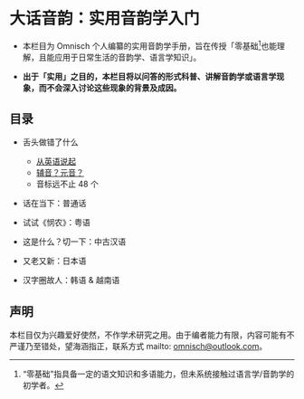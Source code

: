 # 大话音韵：实用音韵学入门

- 本栏目为 Omnisch 个人编纂的实用音韵学手册，旨在传授「零基础[^1]也能理解，且能应用于日常生活的音韵学、语言学知识」。

- **出于「实用」之目的，本栏目将以问答的形式科普、讲解音韵学或语言学现象，而不会深入讨论这些现象的背景及成因。**

## 目录

- 舌头做错了什么
  - [从英语说起](contents/starting_from_english.md)
  - [辅音？元音？](contents/consonants_and_vowels.md)
  - 音标远不止 48 个

- 话在当下：普通话

- 试试《悯农》：粤语

- 这是什么？切一下：中古汉语

- 又老又新：日本语

- 汉字圈故人：韩语 & 越南语

## 声明

本栏目仅为兴趣爱好使然，不作学术研究之用。由于编者能力有限，内容可能有不严谨乃至错处，望海涵指正，联系方式 mailto: <omnisch@outlook.com>。

[^1]: “零基础”指具备一定的语文知识和多语能力，但未系统接触过语言学/音韵学的初学者。
